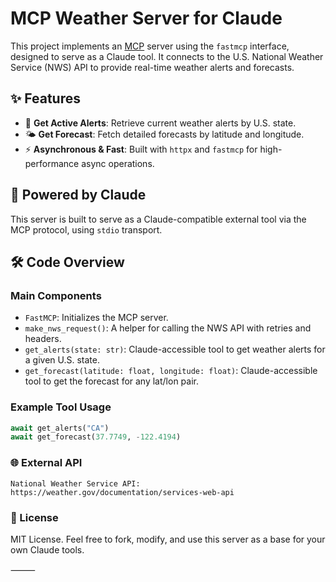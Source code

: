 # MCP Weather Server for Claude

This project implements an [MCP](https://github.com/anthropics/mcp) server using the `fastmcp` interface, designed to serve as a Claude tool. It connects to the U.S. National Weather Service (NWS) API to provide real-time weather alerts and forecasts.

## ✨ Features

- 🔔 **Get Active Alerts**: Retrieve current weather alerts by U.S. state.
- 🌤️ **Get Forecast**: Fetch detailed forecasts by latitude and longitude.
- ⚡ **Asynchronous & Fast**: Built with `httpx` and `fastmcp` for high-performance async operations.

## 🧠 Powered by Claude

This server is built to serve as a Claude-compatible external tool via the MCP protocol, using `stdio` transport.

## 🛠️ Code Overview

### Main Components

- `FastMCP`: Initializes the MCP server.
- `make_nws_request()`: A helper for calling the NWS API with retries and headers.
- `get_alerts(state: str)`: Claude-accessible tool to get weather alerts for a given U.S. state.
- `get_forecast(latitude: float, longitude: float)`: Claude-accessible tool to get the forecast for any lat/lon pair.

### Example Tool Usage

```python
await get_alerts("CA")
await get_forecast(37.7749, -122.4194)
```
### 🌐 External API
	National Weather Service API: https://weather.gov/documentation/services-web-api

### 📄 License

MIT License. Feel free to fork, modify, and use this server as a base for your own Claude tools.

⸻
